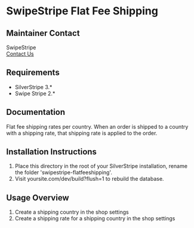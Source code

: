 SwipeStripe Flat Fee Shipping
=============================

Maintainer Contact
------------------
SwipeStripe  
[Contact Us](http://swipestripe.com/support/contact-us)

Requirements
------------
* SilverStripe 3.*
* Swipe Stripe 2.*

Documentation
-------------
Flat fee shipping rates per country. When an order is shipped to a country with a shipping rate, that shipping rate is applied to the order.

Installation Instructions
-------------------------
1. Place this directory in the root of your SilverStripe installation, rename the folder 'swipestripe-flatfeeshipping'.
2. Visit yoursite.com/dev/build?flush=1 to rebuild the database.

Usage Overview
--------------
1. Create a shipping country in the shop settings
2. Create a shipping rate for a shipping country in the shop settings
